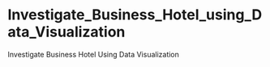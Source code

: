 # Investigate_Business_Hotel_using_Data_Visualization
Investigate Business Hotel Using Data Visualization
